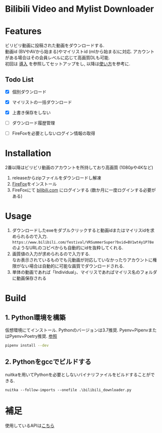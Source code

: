 Bilibili Video and Mylist Downloader
====================================

# Features
ビリビリ動画に投稿された動画をダウンロードする.  
動画id (BVやAVから始まる)やマイリストid (mlから始まる)に対応. アカウントがある場合はその会員レベルに応じて高画質DLも可能.  
初回は [導入](#Installation) を参照してセットアップをし, 以降は[使い方](#Usage)を参考に.

## Todo List
- [x] 個別ダウンロード
- [x] マイリストの一括ダウンロード
- [x] 上書き保存をしない
- [ ] ダウンロード履歴管理
- [ ] FireFoxを必要としないログイン情報の取得


# Installation
2番以降はビリビリ動画のアカウントを所持しており高画質 (1080pや4Kなど)
1. releaseからzipファイルをダウンロードし解凍
2. [FireFox](https://www.mozilla.org/firefox/new/)をインストール
3. FireFoxにて [bilibili.com](https://www.bilibili.com) にログインする (数か月に一度ログインする必要がある)

# Usage
1. ダウンロードしたexeをダブルクリックすると動画idまたはマイリスidを求められるので入力.  
`https://www.bilibili.com/festival/VRSummerSuper?bvid=BV1wt4y1P78e` のようなURLのコピペからも自動的にidを抜粋してくれる.  
2. 画質値の入力が求められるので入力する.  
なお表示されているものでも元動画が対応していなかったりアカウントに権限がない場合は自動的に可能な画質でダウンロードされる.
3. 単体の動画であれば「Individual」、マイリスであればマイリス名のフォルダに動画保存される



# Build
## 1. Python環境を構築
仮想環境にてインストール.  Pythonのバージョンは3.7推奨. Pyenv+PipenvまたはPyenv+Poetry推奨. 
[参照](https://zenn.dev/hironobuu/articles/663ce389370210)
```bash
pipenv install --dev
```

## 2. Pythonをgccでビルドする
nuitkaを用いてPythonを必要としないバイナリファイルをビルドすることができる.
```ps
nuitka --follow-imports --onefile .\bilibili_downloader.py
```

# 補足
使用しているAPIは[こちら](https://github.com/SocialSisterYi/bilibili-API-collect)
